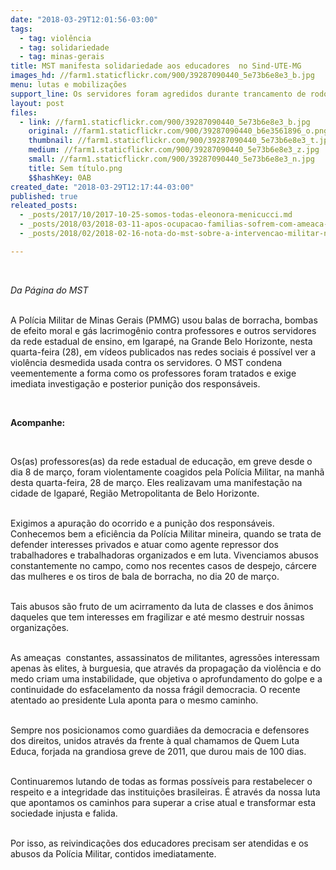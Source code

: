 ```yaml
---
date: "2018-03-29T12:01:56-03:00"
tags:
  - tag: violência
  - tag: solidariedade
  - tag: minas-gerais
title: MST manifesta solidariedade aos educadores  no Sind-UTE-MG
images_hd: //farm1.staticflickr.com/900/39287090440_5e73b6e8e3_b.jpg
menu: lutas e mobilizações
support_line: Os servidores foram agredidos durante trancamento de rodovia em Igarapé
layout: post
files:
  - link: //farm1.staticflickr.com/900/39287090440_5e73b6e8e3_b.jpg
    original: //farm1.staticflickr.com/900/39287090440_b6e3561896_o.png
    thumbnail: //farm1.staticflickr.com/900/39287090440_5e73b6e8e3_t.jpg
    medium: //farm1.staticflickr.com/900/39287090440_5e73b6e8e3_z.jpg
    small: //farm1.staticflickr.com/900/39287090440_5e73b6e8e3_n.jpg
    title: Sem título.png
    $$hashKey: 0AB
created_date: "2018-03-29T12:17:44-03:00"
published: true
releated_posts:
  - _posts/2017/10/2017-10-25-somos-todas-eleonora-menicucci.md
  - _posts/2018/03/2018-03-11-apos-ocupacao-familias-sofrem-com-ameaca-de-despejo-em-duartina.md
  - _posts/2018/02/2018-02-16-nota-do-mst-sobre-a-intervencao-militar-no-rj.md

---
```

<p>&nbsp;</p>

<p><em>Da P&aacute;gina do MST&nbsp;</em></p>

<p><br />
A Pol&iacute;cia Militar de Minas Gerais (PMMG) usou balas de borracha, bombas de efeito moral e g&aacute;s lacrimog&ecirc;nio contra professores e outros servidores da rede estadual de ensino, em Igarap&eacute;, na Grande Belo Horizonte, nesta quarta-feira (28), em v&iacute;deos publicados nas redes sociais &eacute; poss&iacute;vel ver a viol&ecirc;ncia desmedida usada contra os servidores. O MST condena veementemente a forma como os professores foram tratados e exige imediata investiga&ccedil;&atilde;o e posterior puni&ccedil;&atilde;o dos respons&aacute;veis.&nbsp;</p>

<p>&nbsp;</p>

<p><strong>Acompanhe:&nbsp;&nbsp;</strong></p>

<p>&nbsp;</p>

<p>Os(as) professores(as) da rede estadual de educa&ccedil;&atilde;o, em greve desde o dia 8 de mar&ccedil;o, foram violentamente coagidos pela Pol&iacute;cia Militar, na manh&atilde; desta quarta-feira, 28 de mar&ccedil;o. Eles realizavam uma manifesta&ccedil;&atilde;o na cidade de Igapar&eacute;, Regi&atilde;o Metropolitanta de Belo Horizonte.</p>

<p><br />
Exigimos a apura&ccedil;&atilde;o do ocorrido e a puni&ccedil;&atilde;o dos respons&aacute;veis. Conhecemos bem a efici&ecirc;ncia da Pol&iacute;cia Militar mineira, quando se trata de defender interesses privados e atuar como agente repressor dos trabalhadores e trabalhadoras organizados e em luta. Vivenciamos abusos constantemente no campo, como nos recentes casos de despejo, c&aacute;rcere das mulheres e os tiros de bala de borracha, no dia 20 de mar&ccedil;o.</p>

<p><br />
Tais abusos s&atilde;o fruto de um acirramento da luta de classes e dos &acirc;nimos daqueles que tem interesses em fragilizar e at&eacute; mesmo destruir nossas organiza&ccedil;&otilde;es.</p>

<p><br />
As amea&ccedil;as&nbsp; constantes, assassinatos de militantes, agress&otilde;es interessam apenas &agrave;s elites, &agrave; burguesia, que atrav&eacute;s da propaga&ccedil;&atilde;o da viol&ecirc;ncia e do medo criam uma instabilidade, que objetiva o aprofundamento do golpe e a continuidade do esfacelamento da nossa fr&aacute;gil democracia. O recente atentado ao presidente Lula aponta para o mesmo caminho.</p>

<p><br />
Sempre nos posicionamos como guardi&atilde;es da democracia e defensores dos direitos, unidos atrav&eacute;s da frente &agrave; qual chamamos de Quem Luta Educa, forjada na grandiosa greve de 2011, que durou mais de 100 dias.</p>

<p><br />
Continuaremos lutando de todas as formas poss&iacute;veis para restabelecer o respeito e a integridade das institui&ccedil;&otilde;es brasileiras. &Eacute; atrav&eacute;s da nossa luta que apontamos os caminhos para superar a crise atual e transformar esta sociedade injusta e falida.</p>

<p><br />
Por isso, as reivindica&ccedil;&otilde;es dos educadores precisam ser atendidas e os abusos da Pol&iacute;cia Militar, contidos imediatamente.</p>
